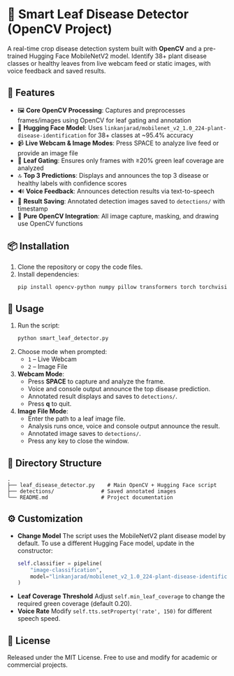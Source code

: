 # 🌿 Smart Leaf Disease Detector (OpenCV Project)

A real-time crop disease detection system built with **OpenCV** and a pre-trained Hugging Face MobileNetV2 model. Identify 38+ plant disease classes or healthy leaves from live webcam feed or static images, with voice feedback and saved results.

## 🚀 Features

- 🖼️ **Core OpenCV Processing**: Captures and preprocesses frames/images using OpenCV for leaf gating and annotation
- 🤖 **Hugging Face Model**: Uses `linkanjarad/mobilenet_v2_1.0_224-plant-disease-identification` for 38+ classes at ~95.4% accuracy
- 📹 **Live Webcam & Image Modes**: Press SPACE to analyze live feed or provide an image file
- 🍃 **Leaf Gating**: Ensures only frames with ≥20% green leaf coverage are analyzed
- 🔝 **Top 3 Predictions**: Displays and announces the top 3 disease or healthy labels with confidence scores
- 🔊 **Voice Feedback**: Announces detection results via text-to-speech
- 💾 **Result Saving**: Annotated detection images saved to `detections/` with timestamp
- 🔧 **Pure OpenCV Integration**: All image capture, masking, and drawing use OpenCV functions

## 📦 Installation

1. Clone the repository or copy the code files.
2. Install dependencies:
   ```bash
   pip install opencv-python numpy pillow transformers torch torchvision pyttsx3
   ```

## 🎯 Usage

1. Run the script:
   ```bash
   python smart_leaf_detector.py
   ```
2. Choose mode when prompted:
   - `1` – Live Webcam
   - `2` – Image File
3. **Webcam Mode**:
   - Press **SPACE** to capture and analyze the frame.
   - Voice and console output announce the top disease prediction.
   - Annotated result displays and saves to `detections/`.
   - Press **q** to quit.
4. **Image File Mode**:
   - Enter the path to a leaf image file.
   - Analysis runs once, voice and console output announce the result.
   - Annotated image saves to `detections/`.
   - Press any key to close the window.

## 📂 Directory Structure

```
.
├── leaf_disease_detector.py    # Main OpenCV + Hugging Face script
├── detections/               # Saved annotated images
└── README.md                 # Project documentation
```

## ⚙️ Customization

- **Change Model**
  The script uses the MobileNetV2 plant disease model by default. To use a different Hugging Face model, update in the constructor:
  ```python
  self.classifier = pipeline(
      "image-classification",
      model="linkanjarad/mobilenet_v2_1.0_224-plant-disease-identification"
  )
  ```
- **Leaf Coverage Threshold**
  Adjust `self.min_leaf_coverage` to change the required green coverage (default 0.20).
- **Voice Rate**
  Modify `self.tts.setProperty('rate', 150)` for different speech speed.

## 📜 License

Released under the MIT License. Free to use and modify for academic or commercial projects.
